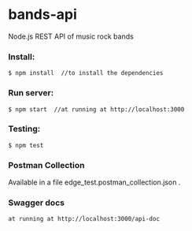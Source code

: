 # bands-api

Node.js REST API of music rock bands


### Install:

    $ npm install  //to install the dependencies
    
### Run server:
    $ npm start  //at running at http://localhost:3000

### Testing:
    $ npm test 

### Postman Collection

Available in a file edge_test.postman_collection.json .

### Swagger docs
    at running at http://localhost:3000/api-doc   



